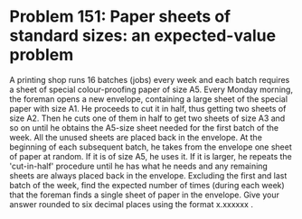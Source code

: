 # Problem 151: Paper sheets of standard sizes: an expected-value problem
A printing shop runs 16 batches (jobs) every week and each batch
requires a sheet of special colour-proofing paper of size A5. Every
Monday morning, the foreman opens a new envelope, containing a large
sheet of the special paper with size A1. He proceeds to cut it in half,
thus getting two sheets of size A2. Then he cuts one of them in half to
get two sheets of size A3 and so on until he obtains the A5-size sheet
needed for the first batch of the week. All the unused sheets are placed
back in the envelope. At the beginning of each subsequent batch, he
takes from the envelope one sheet of paper at random. If it is of size
A5, he uses it. If it is larger, he repeats the 'cut-in-half' procedure
until he has what he needs and any remaining sheets are always placed
back in the envelope. Excluding the first and last batch of the week,
find the expected number of times (during each week) that the foreman
finds a single sheet of paper in the envelope. Give your answer rounded
to six decimal places using the format x.xxxxxx .

